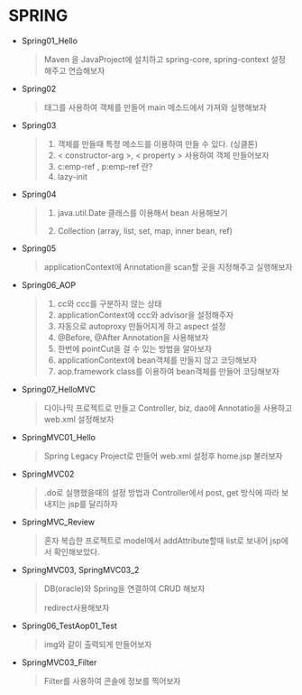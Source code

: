 # SPRING

* Spring01_Hello

  > Maven 을 JavaProject에 설치하고 spring-core, spring-context 설정해주고 연습해보자

* Spring02

  > <bean> 태그를 사용하여 객체를 만들어 main 메소드에서 가져와 실행해보자

* Spring03

  > 1. 객체를 만들때 특정 메소드를 이용하여 만들 수 있다. (싱클톤)
  > 2. < constructor-arg >, < property > 사용하여 객체 만들어보자
  > 3. c:emp-ref , p:emp-ref 란?
  > 4. lazy-init

* Spring04

  > 1. java.util.Date 클래스를 이용해서 bean 사용해보기
  >
  > 2. Collection (array, list, set, map, inner bean, ref)

* Spring05

  > applicationContext에 Annotation을 scan할 곳을 지정해주고 실행해보자

* Spring06_AOP

  > 1. cc와 ccc를 구분하지 않는 상태
  > 2. applicationContext에 ccc와 advisor을 설정해주자
  > 3. 자동으로 autoproxy 만들어지게 하고 aspect 설정
  > 4. @Before, @After Annotation을 사용해보자
  > 5. 한번에 pointCut을 걸 수 있는 방법을 알아보자
  > 6. applicationContext에 bean객체를 만들지 않고 코딩해보자
  > 7. aop.framework class를 이용하여 bean객체를 만들어 코딩해보자

* Spring07_HelloMVC

  > 다이나믹 프로젝트로 만들고
  > Controller, biz, dao에 Annotatio을 사용하고 web.xml 설정해보자

* SpringMVC01_Hello

  > Spring Legacy Project로 만들어 web.xml 설정후 home.jsp 불러보자 

* SpringMVC02

  > .do로 실행했을때의 설정 방법과 Controller에서 post, get 방식에 따라 보내지는 jsp를 달리하자

* SpringMVC_Review

  > 혼자 복습한 프로젝트로 model에서 addAttribute할때 list로 보내어 jsp에서 확인해보았다.

* SpringMVC03, SpringMVC03_2

  > DB(oracle)와 Spring을 연결하여 CRUD 해보자
  >
  > redirect사용해보자

* Spring06_TestAop01_Test

  > img와 같이 출력되게 만들어보자

* SpringMVC03_Filter

  > Filter를 사용하여 콘솔에 정보를 찍어보자